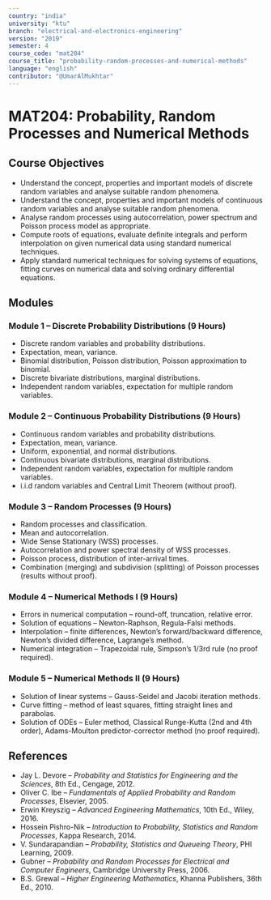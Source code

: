```yaml
---
country: "india"
university: "ktu"
branch: "electrical-and-electronics-engineering"
version: "2019"
semester: 4
course_code: "mat204"
course_title: "probability-random-processes-and-numerical-methods"
language: "english"
contributor: "@UmarAlMukhtar"
---
```


# MAT204: Probability, Random Processes and Numerical Methods  

## Course Objectives  
* Understand the concept, properties and important models of discrete random variables and analyse suitable random phenomena.  
* Understand the concept, properties and important models of continuous random variables and analyse suitable random phenomena.  
* Analyse random processes using autocorrelation, power spectrum and Poisson process model as appropriate.  
* Compute roots of equations, evaluate definite integrals and perform interpolation on given numerical data using standard numerical techniques.  
* Apply standard numerical techniques for solving systems of equations, fitting curves on numerical data and solving ordinary differential equations.  

## Modules  

### Module 1 – Discrete Probability Distributions (9 Hours)  
* Discrete random variables and probability distributions.  
* Expectation, mean, variance.  
* Binomial distribution, Poisson distribution, Poisson approximation to binomial.  
* Discrete bivariate distributions, marginal distributions.  
* Independent random variables, expectation for multiple random variables.  

### Module 2 – Continuous Probability Distributions (9 Hours)  
* Continuous random variables and probability distributions.  
* Expectation, mean, variance.  
* Uniform, exponential, and normal distributions.  
* Continuous bivariate distributions, marginal distributions.  
* Independent random variables, expectation for multiple random variables.  
* i.i.d random variables and Central Limit Theorem (without proof).  

### Module 3 – Random Processes (9 Hours)  
* Random processes and classification.  
* Mean and autocorrelation.  
* Wide Sense Stationary (WSS) processes.  
* Autocorrelation and power spectral density of WSS processes.  
* Poisson process, distribution of inter-arrival times.  
* Combination (merging) and subdivision (splitting) of Poisson processes (results without proof).  

### Module 4 – Numerical Methods I (9 Hours)  
* Errors in numerical computation – round-off, truncation, relative error.  
* Solution of equations – Newton-Raphson, Regula-Falsi methods.  
* Interpolation – finite differences, Newton’s forward/backward difference, Newton’s divided difference, Lagrange’s method.  
* Numerical integration – Trapezoidal rule, Simpson’s 1/3rd rule (no proof required).  

### Module 5 – Numerical Methods II (9 Hours)  
* Solution of linear systems – Gauss-Seidel and Jacobi iteration methods.  
* Curve fitting – method of least squares, fitting straight lines and parabolas.  
* Solution of ODEs – Euler method, Classical Runge-Kutta (2nd and 4th order), Adams-Moulton predictor-corrector method (no proof required).  

## References  
* Jay L. Devore – *Probability and Statistics for Engineering and the Sciences*, 8th Ed., Cengage, 2012.  
* Oliver C. Ibe – *Fundamentals of Applied Probability and Random Processes*, Elsevier, 2005.  
* Erwin Kreyszig – *Advanced Engineering Mathematics*, 10th Ed., Wiley, 2016.  
* Hossein Pishro-Nik – *Introduction to Probability, Statistics and Random Processes*, Kappa Research, 2014.  
* V. Sundarapandian – *Probability, Statistics and Queueing Theory*, PHI Learning, 2009.  
* Gubner – *Probability and Random Processes for Electrical and Computer Engineers*, Cambridge University Press, 2006.  
* B.S. Grewal – *Higher Engineering Mathematics*, Khanna Publishers, 36th Ed., 2010.  
